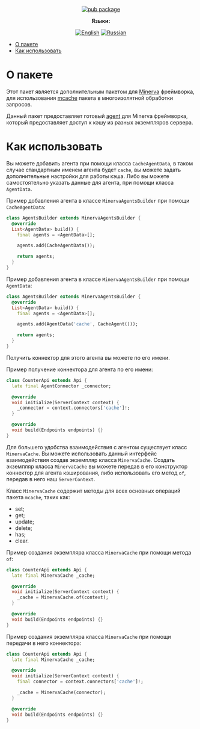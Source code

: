<div align="center">

[![pub package](https://img.shields.io/pub/v/minerva_mcache.svg?label=minerva_mcache&color=blue)](https://pub.dev/packages/minerva_mcache)

**Языки:**

[![English](https://img.shields.io/badge/Language-English-blue?style=?style=flat-square)](README.md)
[![Russian](https://img.shields.io/badge/Language-Russian-blue?style=?style=flat-square)](README.ru.md)

</div>

- [О пакете](#о-пакете)
- [Как использовать](#как-использовать)

# О пакете

Этот пакет является дополнительным пакетом для [Minerva](https://github.com/GlebBatykov/minerva) фреймворка, для использования [mcache](https://github.com/GlebBatykov/mcache) пакета в многоизолятной обработки запросов.

Данный пакет предоставляет готовый [agent](https://github.com/GlebBatykov/minerva#agents) для Minerva фреймворка, который предоставляет доступ к кэшу из разных экземпляров сервера.

# Как использовать

Вы можете добавить агента при помощи класса `CacheAgentData`, в таком случае стандартным именем агента будет `cache`, вы можете задать дополнительные настройки для работы кэша. Либо вы можете самостоятельно указать данные для агента, при помощи класса `AgentData`.

Пример добавления агента в классе `MinervaAgentsBuilder` при помощи `CacheAgentData`:

```dart
class AgentsBuilder extends MinervaAgentsBuilder {
  @override
  List<AgentData> build() {
    final agents = <AgentData>[];

    agents.add(CacheAgentData());

    return agents;
  }
}
```

Пример добавления агента в классе `MinervaAgentsBuilder` при помощи `AgentData`:

```dart
class AgentsBuilder extends MinervaAgentsBuilder {
  @override
  List<AgentData> build() {
    final agents = <AgentData>[];

    agents.add(AgentData('cache', CacheAgent()));

    return agents;
  }
}
```

Получить коннектор для этого агента вы можете по его имени.

Пример получение коннектора для агента по его имени:

```dart
class CounterApi extends Api {
  late final AgentConnector _connector;

  @override
  void initialize(ServerContext context) {
    _connector = context.connectors['cache']!;
  }

  @override
  void build(Endpoints endpoints) {}
}
```

Для большего удобства взаимодействия с агентом существует класс `MinervaCache`. Вы можете использовать данный интерфейс взаимодействия создав экземпляр класса `MinervaCache`. Создать экземпляр класса `MinervaCache` вы можете передав в его конструктор коннектор для агента кэширования, либо использовать его метод `of`, передав в него наш `ServerContext`.

Класс `MinervaCache` содержит методы для всех основных операций пакета `mcache`, таких как:

- set;
- get;
- update;
- delete;
- has;
- clear.

Пример создания экземпляра класса `MinervaCache` при помощи метода `of`:

```dart
class CounterApi extends Api {
  late final MinervaCache _cache;

  @override
  void initialize(ServerContext context) {
    _cache = MinervaCache.of(context);
  }

  @override
  void build(Endpoints endpoints) {}
}
```

Пример создания экземпляра класса `MinervaCache` при помощи передачи в него коннектора:

```dart
class CounterApi extends Api {
  late final MinervaCache _cache;

  @override
  void initialize(ServerContext context) {
    final connector = context.connectors['cache']!;

    _cache = MinervaCache(connector);
  }

  @override
  void build(Endpoints endpoints) {}
}
```
